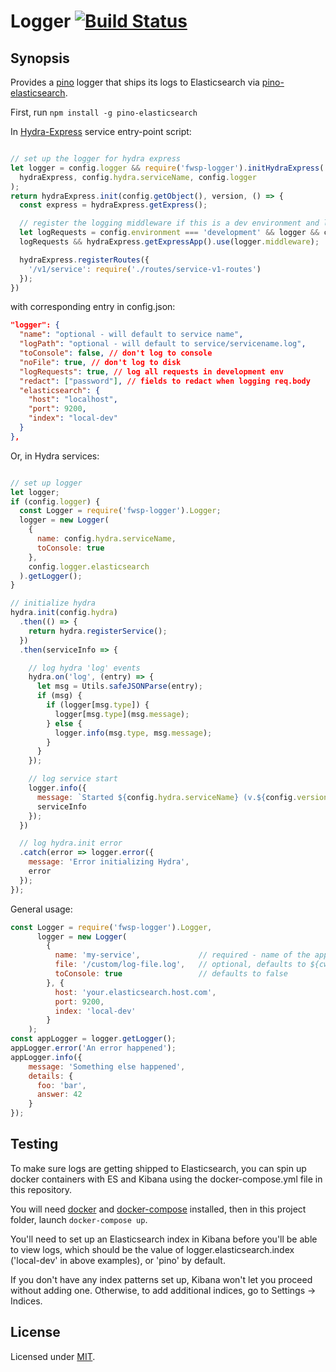 # Logger [![Build Status](https://travis-ci.org/flywheelsports/fwsp-logger.svg?branch=master)](https://travis-ci.org/flywheelsports/fwsp-logger)

## Synopsis

Provides a [pino](https://github.com/pinojs/pino) logger
that ships its logs to Elasticsearch via [pino-elasticsearch](https://github.com/pinojs/pino-elasticsearch).

First, run `npm install -g pino-elasticsearch`

In [Hydra-Express](https://github.com/flywheelsports/fwsp-hydra-express) service entry-point script:
```javascript

// set up the logger for hydra express
let logger = config.logger && require('fwsp-logger').initHydraExpress(
  hydraExpress, config.hydra.serviceName, config.logger
);
return hydraExpress.init(config.getObject(), version, () => {
  const express = hydraExpress.getExpress();

  // register the logging middleware if this is a dev environment and logger.logRequests is true
  let logRequests = config.environment === 'development' && logger && config.logger.logRequests;
  logRequests && hydraExpress.getExpressApp().use(logger.middleware);

  hydraExpress.registerRoutes({
    '/v1/service': require('./routes/service-v1-routes')
  });
})
```
with corresponding entry in config.json:
```json
"logger": {
  "name": "optional - will default to service name",
  "logPath": "optional - will default to service/servicename.log",
  "toConsole": false, // don't log to console
  "noFile": true, // don't log to disk
  "logRequests": true, // log all requests in development env
  "redact": ["password"], // fields to redact when logging req.body
  "elasticsearch": {
    "host": "localhost",
    "port": 9200,
    "index": "local-dev"
  }
},
```

Or, in Hydra services:
```javascript

// set up logger
let logger;
if (config.logger) {
  const Logger = require('fwsp-logger').Logger;
  logger = new Logger(
    {
      name: config.hydra.serviceName,
      toConsole: true
    },
    config.logger.elasticsearch
  ).getLogger();
}

// initialize hydra
hydra.init(config.hydra)
  .then(() => {
    return hydra.registerService();
  })
  .then(serviceInfo => {

    // log hydra 'log' events
    hydra.on('log', (entry) => {
      let msg = Utils.safeJSONParse(entry);
      if (msg) {
        if (logger[msg.type]) {
          logger[msg.type](msg.message);
        } else {
          logger.info(msg.type, msg.message);
        }
      }
    });

    // log service start
    logger.info({
      message: `Started ${config.hydra.serviceName} (v.${config.version})`
      serviceInfo
    });
  })

  // log hydra.init error
  .catch(error => logger.error({
    message: 'Error initializing Hydra',
    error
  });
});
```

General usage:
```javascript
const Logger = require('fwsp-logger').Logger,
      logger = new Logger(
        {
          name: 'my-service',             // required - name of the app writing logs
          file: '/custom/log-file.log',   // optional, defaults to ${cwd()}/serviceName.log
          toConsole: true                 // defaults to false
        }, {
          host: 'your.elasticsearch.host.com',
          port: 9200,
          index: 'local-dev'
        }
    );
const appLogger = logger.getLogger();
appLogger.error('An error happened');
appLogger.info({
    message: 'Something else happened',
    details: {
      foo: 'bar',
      answer: 42
    }
});
```

## Testing

To make sure logs are getting shipped to Elasticsearch,
you can spin up docker containers with ES and Kibana
using the docker-compose.yml file in this repository.


You will need [docker](https://www.docker.com/) and
[docker-compose](https://docs.docker.com/compose/) installed,
then in this project folder, launch `docker-compose up`.

You'll need to set up an Elasticsearch index in Kibana
before you'll be able to view logs, which should be the value of
logger.elasticsearch.index ('local-dev' in above examples),
or 'pino' by default.

If you don't have any index patterns set up, Kibana won't let you
proceed without adding one. Otherwise, to add additional indices,
go to Settings -> Indices.

## License

Licensed under [MIT](./LICENSE.txt).
